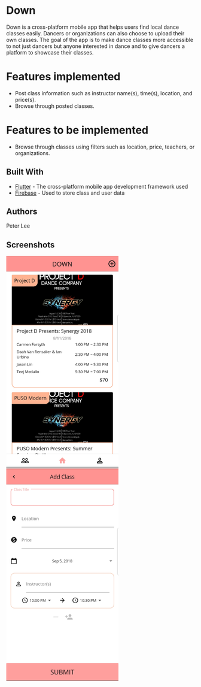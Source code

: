 # Down

Down is a cross-platform mobile app that helps users find local dance classes easily. Dancers or organizations can also choose to upload their own classes. The goal of the app is to make dance classes more accessible to not just dancers but anyone interested in dance and to give dancers a platform to showcase their classes.

# Features implemented
* Post class information such as instructor name(s), time(s), location, and price(s).
* Browse through posted classes.

# Features to be implemented
* Browse through classes using filters such as location, price, teachers, or organizations.

## Built With
* [Flutter](https://flutter.io/) - The cross-platform mobile app development framework used
* [Firebase](https://firebase.google.com/docs/firestore/) - Used to store class and user data

## Authors
Peter Lee

## Screenshots
<img src="/down/assets/images/down_screenshot_main.jpg" alt="Main page screenshot" width="300"/> 
<img src="/down/assets/images/down_screenshot_add_class.jpg" alt="Add class page screenshot" width="300"/>
